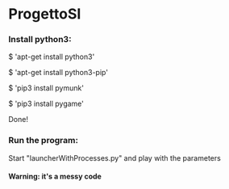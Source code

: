 # ProgettoSI

### Install python3:
$ 'apt-get install python3'

$ 'apt-get install python3-pip'

$ 'pip3 install pymunk'

$ 'pip3 install pygame'

Done!

### Run the program:

Start "launcherWithProcesses.py" and play with the parameters 

#### Warning: it's a messy code
